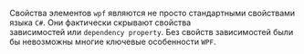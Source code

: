 Свойства элементов `wpf` являются не просто стандартными свойствами языка `C#`. Они фактически скрывают свойства зависимостей или `dependency property`. Без свойств зависимостей были бы невозможны многие ключевые особенности `WPF`.

